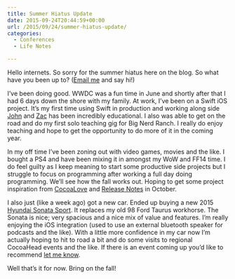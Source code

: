 ```yaml
---
title: Summer Hiatus Update
date: 2015-09-24T20:44:59+00:00
url: /2015/09/24/summer-hiatus-update/
categories:
  - Conferences
  - Life Notes

---
```

Hello internets. So sorry for the summer hiatus here on the blog. So what have you been up to? ([Email me][1] and say hi!)

I&#8217;ve been doing good. WWDC was a fun time in June and shortly after that I had 6 days down the shore with my family. At work, I&#8217;ve been on a Swift iOS project. It&#8217;s my first time using Swift in production and working along side [John][2] and [Zac][3] has been incredibly educational. I also was able to get on the road and do my first solo teaching gig for Big Nerd Ranch. I really do enjoy teaching and hope to get the opportunity to do more of it in the coming year.

In my off time I&#8217;ve been zoning out with video games, movies and the like. I bought a PS4 and have been mixing it in amongst my WoW and FF14 time. I do feel guilty as I keep meaning to start some productive side projects but I struggle to focus on programming after working a full day doing programming. We&#8217;ll see how the fall works out. Hoping to get some project inspiration from [CocoaLove][4] and [Release Notes][5] in October.

I also just (like a week ago) got a new car. Ended up buying a new 2015 [Hyundai Sonata Sport][6]. It replaces my old 98 Ford Taurus workhorse. The Sonata is nice; very spacious and a nice mix of value and features. I&#8217;m really enjoying the iOS integration (used to use an external bluetooth speaker for podcasts and the like). With a little more confidence in my car now I&#8217;m actually hoping to hit to road a bit and do some visits to regional CocoaHead events and the like. If there is an event coming up you&#8217;d like to recommend [let me know][1].

Well that&#8217;s it for now. Bring on the fall!

 [1]: mailto:mike@clickablebliss.com
 [2]: https://twitter.com/nerdyjkg
 [3]: https://twitter.com/zwaldowski?lang=en
 [4]: http://cocoalove.org/
 [5]: http://releasenotes.tv/conference/
 [6]: https://www.hyundaiusa.com/sonata/index.aspx